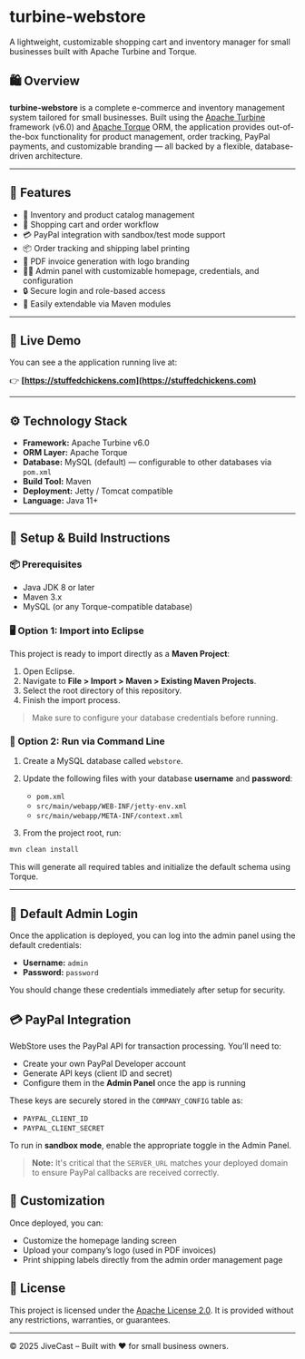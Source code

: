 # turbine-webstore

A lightweight, customizable shopping cart and inventory manager for small businesses built with Apache Turbine and Torque.

## 🛍️ Overview

**turbine-webstore** is a complete e-commerce and inventory management system tailored for small businesses. Built using the [Apache Turbine](https://turbine.apache.org/) framework (v6.0) and [Apache Torque](https://db.apache.org/torque/) ORM, the application provides out-of-the-box functionality for product management, order tracking, PayPal payments, and customizable branding — all backed by a flexible, database-driven architecture.

---

## 🚀 Features

- 🔧 Inventory and product catalog management
- 🛒 Shopping cart and order workflow
- 💳 PayPal integration with sandbox/test mode support
- 📦 Order tracking and shipping label printing
- 📄 PDF invoice generation with logo branding
- 🧑‍💼 Admin panel with customizable homepage, credentials, and configuration
- 🔒 Secure login and role-based access
- 🧩 Easily extendable via Maven modules

---

## 🔎 Live Demo

You can see a the application running live at:

👉 **[https://stuffedchickens.com](https://stuffedchickens.com)**


---

## ⚙️ Technology Stack

- **Framework:** Apache Turbine v6.0
- **ORM Layer:** Apache Torque
- **Database:** MySQL (default) — configurable to other databases via `pom.xml`
- **Build Tool:** Maven
- **Deployment:** Jetty / Tomcat compatible
- **Language:** Java 11+

---

## 🔧 Setup & Build Instructions

### 📦 Prerequisites

- Java JDK 8 or later
- Maven 3.x
- MySQL (or any Torque-compatible database)

### 🖥️ Option 1: Import into Eclipse

This project is ready to import directly as a **Maven Project**:

1. Open Eclipse.
2. Navigate to **File > Import > Maven > Existing Maven Projects**.
3. Select the root directory of this repository.
4. Finish the import process.

> Make sure to configure your database credentials before running.

### 🧪 Option 2: Run via Command Line

1. Create a MySQL database called `webstore`.
2. Update the following files with your database **username** and **password**:
   - `pom.xml`
   - `src/main/webapp/WEB-INF/jetty-env.xml`
   - `src/main/webapp/META-INF/context.xml`

3. From the project root, run:

```bash
mvn clean install
```

This will generate all required tables and initialize the default schema using Torque.

---


## 🔐 Default Admin Login

Once the application is deployed, you can log into the admin panel using the default credentials:

- **Username:** `admin`  
- **Password:** `password`

You should change these credentials immediately after setup for security.

## 💳 PayPal Integration

WebStore uses the PayPal API for transaction processing. You’ll need to:

- Create your own PayPal Developer account
- Generate API keys (client ID and secret)
- Configure them in the **Admin Panel** once the app is running

These keys are securely stored in the `COMPANY_CONFIG` table as:
- `PAYPAL_CLIENT_ID`
- `PAYPAL_CLIENT_SECRET`

To run in **sandbox mode**, enable the appropriate toggle in the Admin Panel.

> **Note:** It's critical that the `SERVER_URL` matches your deployed domain to ensure PayPal callbacks are received correctly.

## 🎨 Customization

Once deployed, you can:
- Customize the homepage landing screen
- Upload your company’s logo (used in PDF invoices)
- Print shipping labels directly from the admin order management page

## 📜 License

This project is licensed under the [Apache License 2.0](https://www.apache.org/licenses/LICENSE-2.0). It is provided without any restrictions, warranties, or guarantees.

---

© 2025 JiveCast – Built with ❤️ for small business owners.

